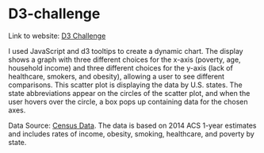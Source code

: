# D3-challenge

Link to website: [D3 Challenge](https://dianess.github.io/D3-challenge/)

I used JavaScript and d3 tooltips to create a dynamic chart. The display shows a graph with three different choices for the x-axis (poverty, age, household income) and three different choices for the y-axis (lack of healthcare, smokers, and obesity), allowing a user to see different comparisons.
This scatter plot is displaying the data by U.S. states. The state abbreviations appear on the circles of the scatter plot, and when the user hovers over the circle, a box pops up containing data for the chosen axes.


Data Source: [Census Data](https://factfinder.census.gov/faces/nav/jsf/pages/searchresults.xhtml). 
The data is based on 2014 ACS 1-year estimates and includes rates of income, obesity, smoking, healthcare, and poverty by state.


